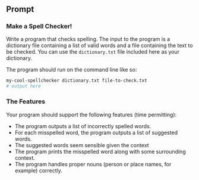 #

## Prompt

### Make a Spell Checker!

Write a program that checks spelling. The input to the program is a dictionary file containing a list of valid words and a file containing the text to be checked.
You can use the `dictionary.txt` file included here as your dictionary.

The program should run on the command line like so:

```sh
my-cool-spellchecker dictionary.txt file-to-check.txt
# output here
```

### The Features

Your program should support the following features (time permitting):

- The program outputs a list of incorrectly spelled words.
- For each misspelled word, the program outputs a list of suggested words.
- The suggested words seem sensible given the context
- The program prints the misspelled word along with some surrounding context.
- The program handles proper nouns (person or place names, for example) correctly.
